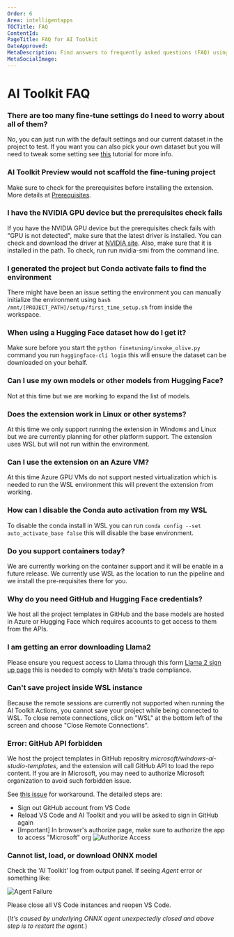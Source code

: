 ```yaml
---
Order: 6
Area: intelligentapps
TOCTitle: FAQ
ContentId:
PageTitle: FAQ for AI Toolkit
DateApproved:
MetaDescription: Find answers to frequently asked questions (FAQ) using AI Toolkit. Get troubleshooting recommendations.
MetaSocialImage:
---
```


# AI Toolkit FAQ

### There are too many fine-tune settings do I need to worry about all of them?

No, you can just run with the default settings and our current dataset in the project to test. If you want you can also pick your own dataset but you will need to tweak some setting see [this](walkthrough-hf-dataset.md) tutorial for more info.

### AI Toolkit Preview would not scaffold the fine-tuning project

Make sure to check for the prerequisites before installing the extension. More details at [Prerequisites](README.md#prerequisites).

### I have the NVIDIA GPU device but the prerequisites check fails

If you have the NVIDIA GPU device but the prerequisites check fails with "GPU is not detected", make sure that the latest driver is installed. You can check and download the driver at [NVIDIA site](https://www.nvidia.com/Download/index.aspx?lang=en-us).
Also, make sure that it is installed in the path. To check, run run nvidia-smi from the command line.

### I generated the project but Conda activate fails to find the environment

There might have been an issue setting the environment you can manually initialize the environment using `bash /mnt/[PROJECT_PATH]/setup/first_time_setup.sh` from inside the workspace.

### When using a Hugging Face dataset how do I get it?

Make sure before you start the `python finetuning/invoke_olive.py` command you run `huggingface-cli login` this will ensure the dataset can be downloaded on your behalf.

### Can I use my own models or other models from Hugging Face?

Not at this time but we are working to expand the list of models.

### Does the extension work in Linux or other systems?

At this time we only support running the extension in Windows and Linux but we are currently planning for other platform support. The extension uses WSL but will not run within the environment.

### Can I use the extension on an Azure VM?

At this time Azure GPU VMs do not support nested virtualization which is needed to run the WSL environment this will prevent the extension from working.

### How can I disable the Conda auto activation from my WSL

To disable the conda install in WSL you can run `conda config --set auto_activate_base false` this will disable the base environment.

### Do you support containers today?

We are currently working on the container support and it will be enable in a future release. We currently use WSL as the location to run the pipeline and we install the pre-requisites there for you.

### Why do you need GitHub and Hugging Face credentials?

We host all the project templates in GitHub and the base models are hosted in Azure or Hugging Face which requires accounts to get access to them from the APIs.

### I am getting an error downloading Llama2

Please ensure you request access to Llama through this form [Llama 2 sign up page](https://github.com/llama2-onnx/signup) this is needed to comply with Meta's trade compliance.

### Can't save project inside WSL instance
Because the remote sessions are currently not supported when running the AI Toolkit Actions, you cannot save your project while being connected to WSL. To close remote connections, click on "WSL" at the bottom left of the screen and choose "Close Remote Connections".

### Error: GitHub API forbidden

We host the project templates in GitHub repositry *microsoft/windows-ai-studio-templates*, and the extension will call GitHub API to load the repo content. If you are in Microsoft, you may need to authorize Microsoft organization to avoid such forbidden issue.

See [this issue](https://github.com/microsoft/vscode-ai-toolkit/issues/70#issuecomment-2126089884) for workaround. The detailed steps are:
- Sign out GitHub account from VS Code
- Reload VS Code and AI Toolkit and you will be asked to sign in GitHub again
- [Important] In browser's authorize page, make sure to authorize the app to access "Microsoft" org
  ![Authorize Access](./images/faq/faq-github-api-forbidden.png)

### Cannot list, load, or download ONNX model

Check the 'AI Toolkit' log from output panel. If seeing *Agent* error or something like:

![Agent Failure](./images/faq/faq-onnx-agent.png)

Please close all VS Code instances and reopen VS Code.

(*It's caused by underlying ONNX agent unexpectedly closed and above step is to restart the agent.*)